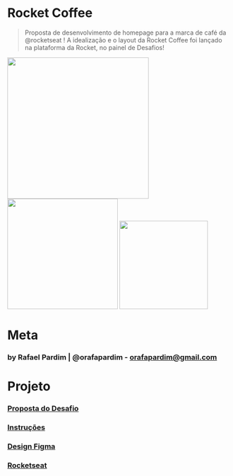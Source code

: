 # Rocket Coffee
> Proposta de desenvolvimento de homepage para a marca de café da @rocketseat ! A idealização e o layout da Rocket Coffee foi lançado na plataforma da Rocket, no painel de Desafios!

<div display="flex" justify-content="center">
  <img src="https://user-images.githubusercontent.com/83538547/157716790-d0fb6f26-a81d-4bf2-acf3-1fbfc89f57a1.png" height="320px">
  <img src="https://user-images.githubusercontent.com/83538547/157716851-34dedf49-0f45-40f7-b709-a06a72b04202.png" height="250px">
  <img src="https://user-images.githubusercontent.com/83538547/157716910-6f091a7e-86d0-4f2b-a8f6-04c0802c0180.png" height="200px">
</div>

# Meta
### by Rafael Pardim | @orafapardim - orafapardim@gmail.com

# Projeto
### <a href="https://app.rocketseat.com.br/discover/challenges/rocketcoffee">Proposta do Desafio</a>

### <a href="https://efficient-sloth-d85.notion.site/Desafio-RocketCoffee-7802895f0dd44da5a6f71a64badc7e72">Instruções</a>

### <a href="https://www.figma.com/file/tFoovGllUttTebdUTDVdT8/RocketCoffee/duplicate">Design Figma</a>

### <a href="https://rocketseat.com.br">Rocketseat</a>
